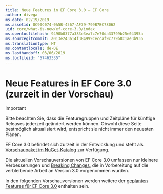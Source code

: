 ```yaml
---
title: Neue Features in EF Core 3.0 – EF Core
author: divega
ms.date: 02/19/2019
ms.assetid: 8C90C074-0A5B-4567-AF79-799B7BC78062
uid: core/what-is-new/ef-core-3.0/index
ms.openlocfilehash: 9490b0377a383e3ea7c7e70da33799b25e04395a
ms.sourcegitcommit: a013e243a14f384999ceccaf9c779b8c1ae3b936
ms.translationtype: HT
ms.contentlocale: de-DE
ms.lasthandoff: 03/06/2019
ms.locfileid: "57463335"
---
```

# <a name="what-is-new-in-ef-core-30-currently-in-preview"></a>Neue Features in EF Core 3.0 (zurzeit in der Vorschau)

> [!IMPORTANT]
> Bitte beachten Sie, dass die Featuregruppen und Zeitpläne für künftige Releases jederzeit geändert werden können. Obwohl diese Seite bestmöglich aktualisiert wird, entspricht sie nicht immer den neuesten Plänen.

EF Core 3.0 befindet sich zurzeit in der Entwicklung und steht als [Vorschaupaket im NuGet-Katalog](https://www.nuget.org/packages/Microsoft.EntityFrameworkCore/) zur Verfügung. 

Die aktuellen Vorschauversionen von EF Core 3.0 umfassen nur kleinere Verbesserungen und [Breaking Changes](xref:core/what-is-new/ef-core-3.0/breaking-changes), die in Vorbereitung auf die verbleibende Arbeit an Version 3.0 vorgenommen wurden. 

In den folgenden Vorschauversionen werden weitere der [geplanten Features für EF Core 3.0](xref:core/what-is-new/ef-core-3.0/features) enthalten sein.
